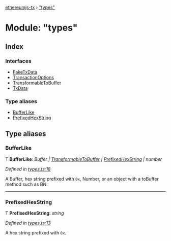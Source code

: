 [ethereumjs-tx](../README.md) › ["types"](_types_.md)

# Module: "types"

## Index

### Interfaces

* [FakeTxData](../interfaces/_types_.faketxdata.md)
* [TransactionOptions](../interfaces/_types_.transactionoptions.md)
* [TransformableToBuffer](../interfaces/_types_.transformabletobuffer.md)
* [TxData](../interfaces/_types_.txdata.md)

### Type aliases

* [BufferLike](_types_.md#bufferlike)
* [PrefixedHexString](_types_.md#prefixedhexstring)

## Type aliases

###  BufferLike

Ƭ **BufferLike**: *Buffer | [TransformableToBuffer](../interfaces/_index_.transformabletobuffer.md) | [PrefixedHexString](_types_.md#prefixedhexstring) | number*

*Defined in [types.ts:18](https://github.com/ethereumjs/ethereumjs-vm/blob/master/packages/tx/src/types.ts#L18)*

A Buffer, hex string prefixed with `0x`, Number, or an object with a toBuffer method such as BN.

___

###  PrefixedHexString

Ƭ **PrefixedHexString**: *string*

*Defined in [types.ts:13](https://github.com/ethereumjs/ethereumjs-vm/blob/master/packages/tx/src/types.ts#L13)*

A hex string prefixed with `0x`.
